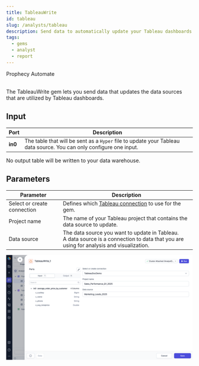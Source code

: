 ```yaml
---
title: TableauWrite
id: tableau
slug: /analysts/tableau
description: Send data to automatically update your Tableau dashboards
tags:
  - gems
  - analyst
  - report
---
```


<span class="badge">Prophecy Automate</span><br/><br/>

The TableauWrite gem lets you send data that updates the data sources that are utilized by Tableau dashboards.

## Input

| Port    | Description                                                                                                         |
| ------- | ------------------------------------------------------------------------------------------------------------------- |
| **in0** | The table that will be sent as a `Hyper` file to update your Tableau data source. You can only configure one input. |

No output table will be written to your data warehouse.

## Parameters

| Parameter                   | Description                                                                                                                                 |
| --------------------------- | ------------------------------------------------------------------------------------------------------------------------------------------- |
| Select or create connection | Defines which [Tableau connection](docs/administration/fabrics/prophecy-fabrics/connections/tableau.md) to use for the gem.                 |
| Project name                | The name of your Tableau project that contains the data source to update.                                                                   |
| Data source                 | The data source you want to update in Tableau.<br/>A data source is a connection to data that you are using for analysis and visualization. |

![Tableau Gem configuration](img/tableau-gem.png)
